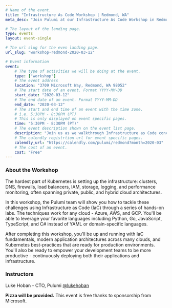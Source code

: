 ```yaml
---
# Name of the event.
title: "Infrastructure As Code Workshop | Redmond, WA"
meta_desc: "Join Pulumi at our Infrastructure As Code Workshop in Redmond, WA and learn more about cloud programming, infrastructure as code, and many other topics."

# The layout of the landing page.
type: events
layout: event-single

# The url slug for the even landing page.
url_slug: "workshop-redmond-2020-03-12"

# Event information
event:
    # The type of activities we will be doing at the event.
    type: ["workshop"]
    # The event address
    location: "3709 Microsoft Way, Redmond, WA 98052"
    # The start date of an event. Format YYYY-MM-DD
    start_date: "2020-03-12"
    # The end date of an event. Format YYYY-MM-DD
    end_date: "2020-03-12"
    # The start and end time of an event with the time zone.
    # i.e. 5:30PM - 8:30PM (PT)
    # This is only displayed on event specific pages.
    time: "5:30PM - 8:30PM (PT)"
    # The event description shown on the event list page.
    description: "Join us as we walkthrough Infrastructure as Code concepts via a series of hands-on labs. Topics covered include IaC fundamentals, in addition to application architectures and how to use IaC to create, update, and manage them."
    # The calendly registrtion url for event specific pages.
    calendly_url: "https://calendly.com/pulumi/redmond?month=2020-03"
    # The cost of an event.
    cost: "Free"
---
```


### About the Workshop

The hardest part of Kubernetes is setting up the infrastructure: clusters, DNS, firewalls, load balancers, IAM, storage, logging, and performance monitoring, often spanning private, public, and hybrid cloud architectures.

In this workshop, the Pulumi team will show you how to tackle these challenges using Infrastructure as Code (IaC) through a series of hands-on labs. The techniques work for any cloud - Azure, AWS, and GCP. You'll be able to leverage your favorite languages including Python, Go, JavaScript, TypeScript, and C# instead of YAML or domain-specific languages.

After completing this workshop, you'll be up and running with IaC fundamentals, modern application architectures across many clouds, and Kubernetes best-practices that are ready for production environments. You'll also be ready to empower your development teams to be more productive - continuously deploying both their applications and infrastructure.

### Instructors

Luke Hoban - CTO, Pulumi <a href="https://twitter.com/lukehoban" target="_blank">@lukehoban</a>

**Pizza will be provided.** This event is free thanks to sponsorship from Microsoft.
